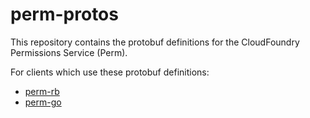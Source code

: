# perm-protos

This repository contains the protobuf definitions for the CloudFoundry
Permissions Service (Perm).

For clients which use these protobuf definitions:

- [perm-rb](https://code.cloudfoundry.org/perm-rb)
- [perm-go](https://code.cloudfoundry.org/perm-go)
